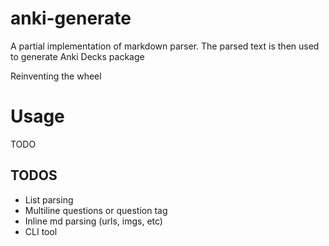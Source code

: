 # anki-generate

A partial implementation of markdown parser.
The parsed text is then used to generate Anki Decks package

Reinventing the wheel

# Usage
TODO


## TODOS
- List parsing
- Multiline questions or question tag
- Inline md parsing (urls, imgs, etc)
- CLI tool
